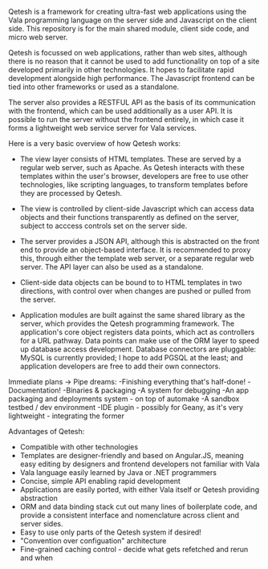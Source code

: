 Qetesh is a framework for creating ultra-fast web applications using the Vala programming language on the server side and Javascript on the client side. This repository is for the main shared module, client side code, and micro web server.

Qetesh is focussed on web applications, rather than web sites, although there is no reason that it cannot be used to add functionality on top of a site developed primarily in other technologies. It hopes to facilitate rapid development alongside high performance. The Javascript frontend can be tied into other frameworks or used as a standalone.

The server also provides a RESTFUL API as the basis of its communication with the frontend, which can be used additionally as a user API. It is possible to run the server without the frontend entirely, in which case it forms a lightweight web service server for Vala services.

Here is a very basic overview of how Qetesh works:

- The view layer consists of HTML templates. These are served by a regular web server, such as Apache. As Qetesh interacts with these templates within the user's browser, developers are free to use other technologies, like scripting languages, to transform templates before they are processed by Qetesh.

- The view is controlled by client-side Javascript which can access data objects and their functions transparently as defined on the server, subject to acccess controls set on the server side.
 
- The server provides a JSON API, although this is abstracted on the front end to provide an object-based interface. It is recommended to proxy this, through either the template web server, or a separate regular web server. The API layer can also be used as a standalone.

- Client-side data objects can be bound to to HTML templates in two directions, with control over when changes are pushed or pulled from the server.
 
- Application modules are built against the same shared library as the server, which provides the Qetesh programming framework. The application's core object registers data points, which act as controllers for a URL pathway. Data points can make use of the ORM layer to speed up database access development. Database connectors are pluggable: MySQL is currently provided; I hope to add PGSQL at the least; and application developers are free to add their own connectors.

 Immediate plans -> Pipe dreams:
-Finishing everything that's half-done!
-Documentation!
-Binaries & packaging
-A system for debugging
-An app packaging and deployments system - on top of automake
-A sandbox testbed /  dev environment
-IDE plugin - possibly for Geany, as it's very lightweight - integrating the former
 
Advantages of Qetesh:

- Compatible with other technologies
- Templates are designer-friendly and based on Angular.JS, meaning easy editing by designers and frontend developers not familiar with Vala
- Vala language easily learned by Java or .NET programmers
- Concise, simple API enabling rapid development
- Applications are easily ported, with either Vala itself or Qetesh providing abstraction
- ORM and data binding stack cut out many lines of boilerplate code, and provide a consistent interface and nomenclature across client and server sides.
- Easy to use only parts of the Qetesh system if desired!
- "Convention over configuation" architecture
- Fine-grained caching control - decide what gets refetched and rerun and when 
